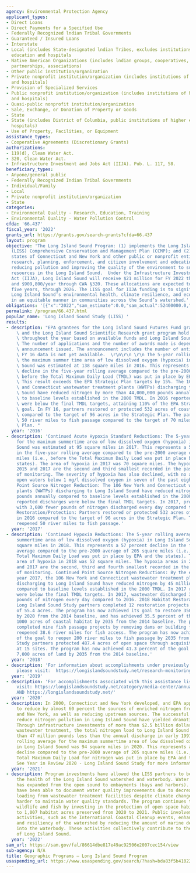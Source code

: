 ```yaml
---
agency: Environmental Protection Agency
applicant_types:
- Direct Loans
- Direct Payments for a Specified Use
- Federally Recognized lndian Tribal Governments
- Guaranteed / Insured Loans
- Interstate
- Local (includes State-designated lndian Tribes, excludes institutions of higher
  education and hospitals
- Native American Organizations (includes lndian groups, cooperatives, corporations,
  partnerships, associations)
- Other public institution/organization
- Private nonprofit institution/organization (includes institutions of higher education
  and hospitals)
- Provision of Specialized Services
- Public nonprofit institution/organization (includes institutions of higher education
  and hospitals)
- Quasi-public nonprofit institution/organization
- Sale, Exchange, or Donation of Property or Goods
- State
- State (includes District of Columbia, public institutions of higher education and
  hospitals)
- Use of Property, Facilities, or Equipment
assistance_types:
- Cooperative Agreements (Discretionary Grants)
authorizations:
- 119(d), Clean Water Act.
- 320, Clean Water Act.
- Infrastructure Investment and Jobs Act (IIJA). Pub. L. 117, 58.
beneficiary_types:
- Anyone/general public
- Federally Recognized Indian Tribal Governments
- Individual/Family
- Local
- Private nonprofit institution/organization
- State
categories:
- Environmental Quality - Research, Education, Training
- Environmental Quality - Water Pollution Control
cfda: '66.437'
fiscal_year: '2022'
grants_url: https://grants.gov/search-grants?cfda=66.437
layout: program
objective: 'The Long Island Sound Program: (1) implements the Long Island Sound Study
  (LISS) Comprehensive Conservation and Management Plan (CCMP); and (2) assists the
  states of Connecticut and New York and other public or nonprofit entities in implementation,
  research, planning, enforcement, and citizen involvement and education related to
  reducing pollution and improving the quality of the environment to sustain living
  resources in the Long Island Sound.  Under the Infrastructure Investment and Jobs
  Act (IIJA), Long Island Sound will receive $21 million for FY 2022 through CWA §119
  and $909,800/year through CWA §320. These allocations are expected to continue for
  five years, through 2026. The LISS goal for IIJA funding is to significantly improve
  Long Island Sound’s environmental health, climate resilience, and economic vitality
  in an equitable manner in communities across the Sound’s watershed.'
obligations: '[{"x":"2022","sam_estimate":0.0,"sam_actual":52400000.0,"usa_spending_actual":44718174.0},{"x":"2023","sam_estimate":61000000.0,"sam_actual":0.0,"usa_spending_actual":53714456.0},{"x":"2024","sam_estimate":61000000.0,"sam_actual":0.0,"usa_spending_actual":45477824.0}]'
permalink: /program/66.437.html
popular_name: 'Long Island Sound Study (LISS) '
results:
- description: "EPA grantees for the Long Island Sound Futures Fund grant program\
    \ and the Long Island Sound Scientific Research grant program hold competitions\
    \ throughout the year based on available funds and Long Island Sound Study priorities.\
    \ The number of applications and the number of awards made is dependent on the\
    \ announcement issued. The announcement includes the number of anticipated awards.\
    \ FY 16 data is not yet available.  \r\n\r\n \r\n The 5-year rolling average for\
    \ the maximum summer time area of low dissolved oxygen (hypoxia) in Long Island\
    \ Sound was estimated at 138 square miles in 2016. This represents a 33.7 percent\
    \ decline in the five-year rolling average compared to the pre-2000 average (i.e.,\
    \ before the Total Maximum Daily Load (TMDL) was put in place by EPA and the states.\
    \ This result exceeds the EPA Strategic Plan targets by 15%. The 106 New York\
    \ and Connecticut wastewater treatment plants (WWTPs) discharging to Long Island\
    \ Sound have reduced nitrogen by more than 44,000,000 pounds annually compared\
    \ to baseline levels established in the 2000 TMDL. In 2016 reported discharges\
    \ were below the final TMDL targets, attaining 110% of the EPA Strategic Plan\
    \ goal. In FY 16, partners restored or protected 532 acres of coastal habitat\
    \ compared to the target of 96 acres in the Strategic Plan. The partners reopened\
    \ 50 river miles to fish passage compared to the target of 70 miles in the Strategic\
    \ Plan. "
  year: '2016'
- description: 'Continued Acute Hypoxia Standard Reductions: The 5-year rolling average
    for the maximum summertime area of low dissolved oxygen (hypoxia) in Long Island
    Sound was estimated at 95 square miles in 2017. This represents a 54 percent decline
    in the five-year rolling average compared to the pre-2000 average of 205 square
    miles (i.e., before the Total Maximum Daily Load was put in place by EPA and the
    states). The area of hypoxia in 2017 was 70 square miles. The hypoxia areas in
    2015 and 2017 are the second and third smallest recorded in the past 31 years
    of monitoring. The severity of hypoxia has also declined, with no area in the
    open waters below 1 mg/l dissolved oxygen in seven of the past eight years. Continued
    Point Source Nitrogen Reduction: The 106 New York and Connecticut wastewater treatment
    plants (WWTPs) discharging to Long Island Sound have reduced nitrogen by 45 million
    pounds annually compared to baseline levels established in the 2000 TMDL. In 2017
    reported discharges were below the final TMDL targets. In 2017, progress continued,
    with 3,600 fewer pounds of nitrogen discharged every day compared to 2016. Habitat
    Restoration/Protection: Partners restored or protected 532 acres of coastal habitat
    in 2016 compared to the target of 96 acres in the Strategic Plan. The partners
    reopened 50 river miles to fish passage.'
  year: '2017'
- description: 'Continued Hypoxia Reductions: The 5-year rolling average for the maximum
    summertime area of low dissolved oxygen (hypoxia) in Long Island Sound was 89
    square miles in 2018. This represents a 57 percent decline in the five-year rolling
    average compared to the pre-2000 average of 205 square miles (i.e., before the
    Total Maximum Daily Load was put in place by EPA and the states). The maximum
    area of hypoxia in 2018 was 52 square miles. The hypoxia areas in 2015, 2018,
    and 2017 are the second, third and fourth smallest recorded in the past 32 years
    of monitoring. Continued Point Source Nitrogen Reductions: By the end of calendar
    year 2017, the 106 New York and Connecticut wastewater treatment plants (WWTPs)
    discharging to Long Island Sound have reduced nitrogen by 45 million pounds annually
    compared to baseline levels established in the 2000 TMDL. In 2017 reported discharges
    were below the final TMDL targets. In 2017, wastewater discharged 3,600 fewer
    pounds of nitrogen every day compared to 2016. 2018 Habitat Restoration and Protection:
    Long Island Sound Study partners completed 12 restoration projects for a total
    of 55.4 acres. The program has now achieved its goal to restore 350 acres of habitat
    by 2020 from the 2014 baseline, and has achieved 35.5 percent of the goal to restore
    1000 acres of coastal habitat by 2035 from the 2014 baseline. The partners also
    completed nine fish passage projects by removing dams or building fishways that
    reopened 38.6 river miles for fish access. The program has now achieved 54.6 percent
    of the goal to reopen 200 river miles to fish passage by 2035 from the 2014 baseline.
    Study partners protected 487.4 acres of open space through acquisitions or easements
    at 15 sites. The program has now achieved 41.3 percent of the goal to protect
    7,000 acres of land by 2035 from the 2014 baseline.'
  year: '2018'
- description: 'For information about accomplishments under previously funded projects,
    please visit:  https://longislandsoundstudy.net/research-monitoring/liss-research-grant-program/'
  year: '2019'
- description: 'For accomplishments associated with this assistance listing, please
    visit: https://longislandsoundstudy.net/category/media-center/annual-and-biennial-reports/
    AND https://longislandsoundstudy.net/'
  year: '2020'
- description: In 2000, Connecticut and New York developed, and EPA approved, a plan
    to reduce by almost 60 percent the sources of enriched nitrogen from Connecticut
    and New York, as well as reducing upstream sources. The successful actions to
    reduce nitrogen pollution in Long Island Sound have yielded dramatic results.
    Through infrastructure investments of more than $2.5 billion dollars to improve
    wastewater treatment, the total nitrogen load to Long Island Sound is now more
    than 47 million pounds less than the annual discharge in early 1991. The five-year
    rolling average for the maximum summertime area of low dissolved oxygen (hypoxia)
    in Long Island Sound was 94 square miles in 2020. This represents a 54 percent
    decline compared to the pre-2000 average of 205 square miles (i.e., before the
    Total Maximum Daily Load for nitrogen was put in place by EPA and the states).
    See Year in Review 2020 - Long Island Sound Study for more information.
  year: '2021'
- description: Program investments have allowed the LISS partners to better characterize
    the health of the Long Island Sound watershed and waterbody. Water quality monitoring
    has expanded from the open sound to embayments (bays and harbors). Researchers
    have been able to document water quality improvements due to decreased nitrogen
    loading from wastewater treatment facilities despite climate change making it
    harder to maintain water quality standards. The program continues to support local
    wildlife and fish by investing in the protection of open space habitat; this led
    to 1,007 habitat acres preserved from 2020 to 2021. Public involvement and education
    activities, such as the International Coastal Cleanup events, enhance the sustainability
    and resiliency of the watershed by reducing the amount of marine debris that flows
    into the waterbody. These activities collectively contribute to the overall health
    of Long Island Sound.
  year: '2022'
sam_url: https://sam.gov/fal/86614dbe817e49ac92506e2007cec154/view
sub-agency: N/A
title: Geographic Programs – Long Island Sound Program
usaspending_url: https://www.usaspending.gov/search/?hash=bda83f5b4102277d10a158ac43e675cc
---
```

